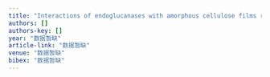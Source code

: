 ```yaml
---
title: "Interactions of endoglucanases with amorphous cellulose films resolved by neutron reflectometry and quartz crystal microbalance with dissipation monitoring"
authors: []
authors-key: []
year: "数据暂缺"
article-link: "数据暂缺"
venue: "数据暂缺"
bibex: "数据暂缺"
---
```

